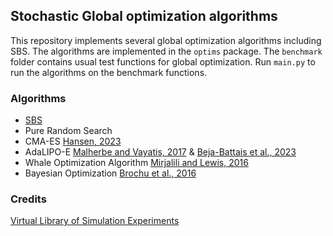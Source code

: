 ## Stochastic Global optimization algorithms

This repository implements several global optimization algorithms including SBS. The algorithms are implemented in the `optims` package. The `benchmark` folder contains usual test functions for global optimization. Run `main.py` to run the algorithms on the benchmark functions.

### Algorithms

- [SBS](https://hal.science/hal-04442217)
- Pure Random Search
- CMA-ES [Hansen, 2023](https://inria.hal.science/hal-01297037/file/tutorial-2023-02.pdf)
- AdaLIPO-E [Malherbe and Vayatis, 2017](https://arxiv.org/pdf/1812.03457.pdf) & [Beja-Battais et al., 2023](https://hal-universite-paris-saclay.archives-ouvertes.fr/hal-04069150/document)
- Whale Optimization Algorithm [Mirjalili and Lewis, 2016](https://www.sciencedirect.com/science/article/pii/S0965997816300163)
- Bayesian Optimization [Brochu et al., 2016](https://arxiv.org/pdf/1012.2599.pdf)

### Credits

[Virtual Library of Simulation Experiments](https://www.sfu.ca/~ssurjano/optimization.html)